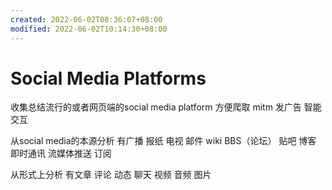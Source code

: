 ```yaml
---
created: 2022-06-02T08:36:07+08:00
modified: 2022-06-02T10:14:30+08:00
---
```


# Social Media Platforms

收集总结流行的或者网页端的social media platform 方便爬取 mitm 发广告 智能交互

从social media的本源分析 有广播 报纸 电视 邮件 wiki BBS（论坛） 贴吧 博客 即时通讯 流媒体推送 订阅

从形式上分析 有文章 评论 动态 聊天 视频 音频 图片
